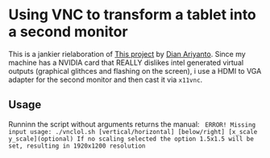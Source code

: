 # Using VNC to transform a tablet into a second monitor

This is a jankier rielaboration of [This project](https://github.com/dianariyanto/virtual-display-linux) by [Dian Ariyanto](https://github.com/dianariyanto). 
Since my machine has a NVIDIA card that REALLY dislikes intel generated virtual outputs (graphical glithces and flashing on the screen), i use a HDMI to VGA adapter for the second monitor and then cast it via `x11vnc`.

## Usage

Runninn the script without arguments returns the manual:
`` 
ERROR! Missing input
usage: ./vnclol.sh [vertical/horizontal] [below/right] [x_scale y_scale](optional)
If no scaling selected the option 1.5x1.5 will be set, resulting in 1920x1200 resolution
``
